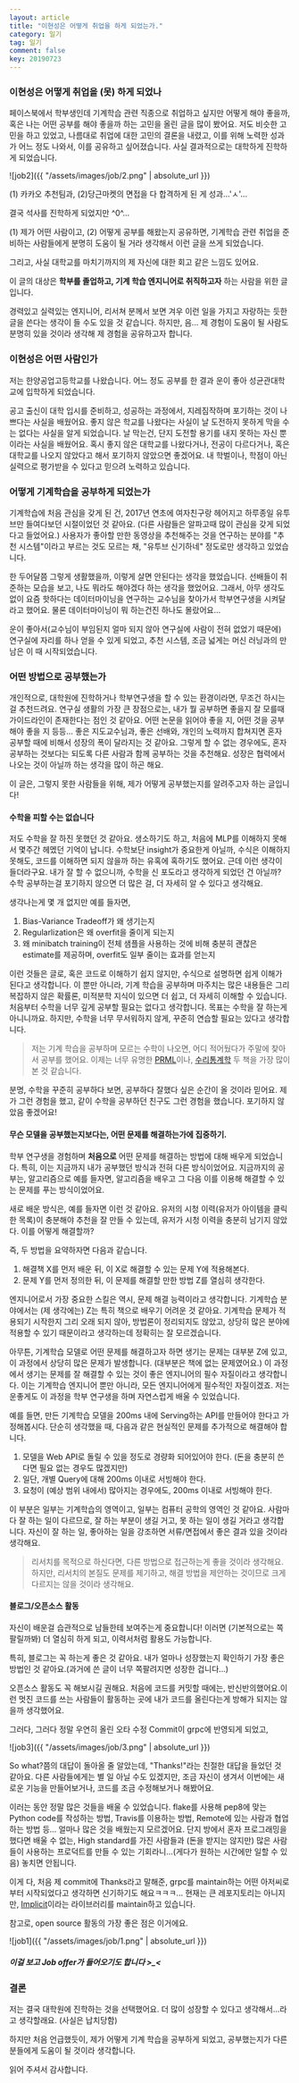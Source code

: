 ```yaml
---
layout: article
title: "이현성은 어떻게 취업을 하게 되었는가."
category: 일기
tag: 일기
comment: false
key: 20190723
---
```




### 이현성은 어떻게 취업을 (못) 하게 되었나



페이스북에서 학부생인데 기계학습 관련 직종으로 취업하고 싶지만 어떻게 해야 좋을까, 혹은 나는 어떤 공부를 해야 좋을까 하는 고민을 올린 글을 많이 봤어요. 저도 비슷한 고민을 하고 있었고, 나름대로 취업에 대한 고민의 결론을 내렸고, 이를 위해 노력한 성과가 어느 정도 나와서, 이를 공유하고 싶어졌습니다. 사실 결과적으로는 대학하게 진학하게 되었습니다.

![job2]({{ "/assets/images/job/2.png" | absolute_url }})

(1) 카카오 추천팀과, (2)당근마켓의 면접을 다 합격하게 된 게 성과...'ㅅ'...

결국 석사를 진학하게 되었지만 ^0^...



(1) 제가 어떤 사람이고, (2) 어떻게 공부를 해왔는지 공유하면, 기계학습 관련 취업을 준비하는 사람들에게 분명히 도움이 될 거라 생각해서 이런 글을 쓰게 되었습니다.

그리고, 사실 대학교를 마치기까지의 제 자신에 대한 회고 같은 느낌도 있어요.

이 글의 대상은 **학부를 졸업하고, 기계 학습 엔지니어로 취직하고자** 하는 사람을 위한 글입니다.

경력있고 실력있는 엔지니어, 리서쳐 분께서 보면 겨우 이런 일을 가지고 자랑하는 듯한 글을 쓴다는 생각이 들 수도 있을 것 같습니다. 하지만, 음... 제 경험이 도움이 될 사람도 분명히 있을 것이라 생각해 제 경험을 공유하고자 합니다.


### 이현성은 어떤 사람인가

저는 한양공업고등학교를 나왔습니다. 어느 정도 공부를 한 결과 운이 좋아 성균관대학교에 입학하게 되었습니다.

공고 출신이 대학 입시를 준비하고, 성공하는 과정에서, 지레짐작하며 포기하는 것이 나쁘다는 사실을 배웠어요.
좋지 않은 학교를 나왔다는 사실이 날 도전하지 못하게 막을 수는 없다는 사실을 알게 되었습니다.
날 막는건, 단지 도전할 용기를 내지 못하는 자신 뿐이라는 사실을 배웠어요.
혹시 좋지 않은 대학교를 나왔다거나, 전공이 다르다거나, 혹은 대학교를 나오지 않았다고 해서 포기하지 않았으면 좋겠어요.
내 학벌이나, 학점이 아닌 실력으로 평가받을 수 있다고 믿으려 노력하고 있습니다.


### 어떻게 기계학습을 공부하게 되었는가

기계학습에 처음 관심을 갖게 된 건, 2017년 연초에 여자친구랑 헤어지고 하루종일 유투브만 들여다보던 시절이었던 것 같아요. (다른 사람들은 알파고때 많이 관심을 갖게 되었다고 들었어요.) 사용자가 좋아할 만한 동영상을 추천해주는 것을 연구하는 분야를 "추천 시스템"이라고 부르는 것도 모르는 채, "유투브 신기하네" 정도로만 생각하고 있었습니다.

한 두어달쯤 그렇게 생활했을까, 이렇게 살면 안된다는 생각을 했었습니다. 선배들이 취준하는 모습을 보고, 나도 뭐라도 해야겠다 하는 생각을 했었어요. 그래서, 아무 생각도 없이 요즘 핫하다는 데이터마이닝을 연구하는 교수님을 찾아가서 학부연구생을 시켜달라고 했어요. 물론 데이터마이닝이 뭐 하는건진 하나도 몰랐어요...

운이 좋아서(교수님이 부임된지 얼마 되지 않아 연구실에 사람이 전혀 없었기 때문에) 연구실에 자리를 하나 얻을 수 있게 되었고, 추천 시스템, 조금 넓게는 머신 러닝과의 만남은 이 때 시작되었습니다.

### 어떤 방법으로 공부했는가

개인적으로, 대학원에 진학하거나 학부연구생을 할 수 있는 환경이라면, 무조건 하시는 걸 추천드려요. 연구실 생활의 가장 큰 장점으로는, 내가 뭘 공부하면 좋을지 잘 모를때 가이드라인이 존재한다는 점인 것 같아요.
어떤 논문을 읽어야 좋을 지, 어떤 것을 공부해야 좋을 지 등등... 좋은 지도교수님과, 좋은 선배와, 개인의 노력까지 합쳐지면 혼자 공부할 때에 비해서 성장의 폭이 달라지는 것 같아요.
그렇게 할 수 없는 경우에도, 혼자 공부하는 것보다는 되도록 다른 사람과 함께 공부하는 것을 추천해요. 성장은 협력에서 나오는 것이 아닐까 하는 생각을 많이 하곤 해요.

이 글은, 그렇지 못한 사람들을 위해, 제가 어떻게 공부했는지를 알려주고자 하는 글입니다!


#### 수학을 피할 수는 없습니다

저도 수학을 잘 하진 못했던 것 같아요. 생소하기도 하고, 처음에 MLP를 이해하지 못해서 몇주간 헤멨던 기억이 납니다.
수학보단 insight가 중요한게 아닐까, 수식은 이해하지 못해도, 코드를 이해하면 되지 않을까 하는 유혹에 혹하기도 했어요.
근데 이런 생각이 들더라구요. 내가 잘 할 수 없으니까, 수학을 신 포도라고 생각하게 되었던 건 아닐까?
수학 공부하는걸 포기하지 않으면 더 많은 걸, 더 자세히 알 수 있다고 생각해요.

생각나는게 몇 개 없지만 예를 들자면,
1. Bias-Variance Tradeoff가 왜 생기는지
2. Regularlization은 왜 overfit을 줄이게 되는지
3. 왜 minibatch training이 전체 샘플을 사용하는 것에 비해 충분히 괜찮은 estimate를 제공하며, overfit도 일부 줄이는 효과를 얻는지

이런 것들은 글로, 혹은 코드로 이해하기 쉽지 않지만, 수식으로 설명하면 쉽게 이해가 된다고 생각합니다.
이 뿐만 아니라, 기계 학습을 공부하며 마주치는 많은 내용들은 그리 복잡하지 않은 확률론, 미적분학 지식이 있으면 더 쉽고, 더 자세히 이해할 수 있습니다. 처음부터 수학을 너무 깊게 공부할 필요는 없다고 생각합니다. 목표는 수학을 잘 하는게 아니니까요. 하지만, 수학을 너무 무서워하지 않게, 꾸준히 연습할 필요는 있다고 생각합니다.

> 저는 기계 학습을 공부하며 모르는 수학이 나오면, 어디 적어뒀다가 주말에 찾아서 공부를 했어요. 이제는 너무 유명한 [PRML](http://users.isr.ist.utl.pt/~wurmd/Livros/school/Bishop%20-%20Pattern%20Recognition%20And%20Machine%20Learning%20-%20Springer%20%202006.pdf)이나, [수리통계학](http://www.yes24.co.kr/Product/goods/6396909) 두 책을 가장 많이 본 것 같습니다.

분명, 수학을 꾸준히 공부하다 보면, 공부하다 잘했다 싶은 순간이 올 것이라 믿어요. 제가 그런 경험을 했고, 같이 수학을 공부하던 친구도 그런 경험을 했습니다. 포기하지 않았음 좋겠어요!


#### 무슨 모델을 공부했는지보다는, 어떤 문제를 해결하는가에 집중하기.
학부 연구생을 경험하며 **처음으로** 어떤 문제를 해결하는 방법에 대해 배우게 되었습니다. 특히, 이는 지금까지 내가 공부했던 방식과 전혀 다른 방식이었어요.
지금까지의 공부는, 알고리즘으로 예를 들자면, 알고리즘을 배우고 그 다음 이를 이용해 해결할 수 있는 문제를 푸는 방식이었어요.

새로 배운 방식은, 예를 들자면 이런 것 같아요.
유저의 시청 이력(유저가 아이템을 클릭한 목록)이 충분해야 추천을 잘 만들 수 있는데, 유저가 시청 이력을 충분히 남기지 않았다. 이를 어떻게 해결할까?

즉, 두 방법을 요약하자면 다음과 같습니다.

1. 해결책 X를 먼저 배운 뒤, 이 X로 해결할 수 있는 문제 Y에 적용해본다.
2. 문제 Y를 먼저 정의한 뒤, 이 문제를 해결할 만한 방법 Z를 열심히 생각한다.

엔지니어로서 가장 중요한 스킬은 역시, 문제 해결 능력이라고 생각합니다. 기계학습 분야에서는 (제 생각에는) Z는 특히 책으로 배우기 어려운 것 같아요. 기계학습 문제가 적용되기 시작한지 그리 오래 되지 않아, 방법론이 정리되지도 않았고, 상당히 많은 분야에 적용할 수 있기 때문이라고 생각하는데 정확히는 잘 모르겠습니다.

아무튼, 기계학습 모델로 어떤 문제를 해결하고자 하면 생기는 문제는 대부분 Z에 있고, 이 과정에서 상당히 많은 문제가 발생합니다. (대부분은 책에 없는 문제였어요.) 이 과정에서 생기는 문제를 잘 해결할 수 있는 것이 좋은 엔지니어의 필수 자질이라고 생각합니다. 이는 기계학습 엔지니어 뿐만 아니라, 모든 엔지니어에게 필수적인 자질이겠죠. 저는 운좋게도 이 과정을 학부 연구생을 하며 자연스럽게 배울 수 있었습니다.



예를 들면, 만든 기계학습 모델을 200ms 내에 Serving하는 API를 만들어야 한다고 가정해봅시다. 단순히 생각했을 때, 다음과 같은 현실적인 문제를 추가적으로 해결해야 합니다.

1. 모델을 Web API로 돌릴 수 있을 정도로 경량화 되어있어야 한다. (돈을 충분히 쓴다면 필요 없는 경우도 많겠지만)
2. 일단, 개별 Query에 대해 200ms 이내로 서빙해야 한다.
3. 요청이 (예상 범위 내에서) 많아지는 경우에도, 200ms 이내로 서빙해야 한다.

이 부분은 일부는 기계학습의 영역이고, 일부는 컴퓨터 공학의 영역인 것 같아요. 사람마다 잘 하는 일이 다르므로, 잘 하는 부분이 생길 거고, 못 하는 일이 생길 거라고 생각합니다. 자신이 잘 하는 일, 좋아하는 일을 강조하면 서류/면접에서 좋은 결과 있을 것이라 생각해요.

> 리서치를 목적으로 하신다면, 다른 방법으로 접근하는게 좋을 것이라 생각해요. 하지만, 리서치의 본질도 문제를 제기하고, 해결 방법을 제안하는 것이므로 크게 다르지는 않을 것이라 생각해요.


#### 블로그/오픈소스 활동

자신이 배운걸 습관적으로 남들한테 보여주는게 중요합니다! 이러면 (기본적으로는 쪽팔릴까봐) 더 열심히 하게 되고, 이력서처럼 활용도 가능합니다.

특히, 블로그는 꼭 하는게 좋은 것 같아요. 내가 얼마나 성장했는지 확인하기 가장 좋은 방법인 것 같아요.(과거에 쓴 글이 너무 쪽팔려지면 성장한 겁니다...)


오픈소스 활동도 꼭 해보시길 권해요.
처음에 코드를 커밋할 때에는, 반신반의했어요.이런 멋진 코드를 쓰는 사람들이 활동하는 곳에 내가 코드를 올린다는게 방해가 되지는 않을까 생각했어요.

그러다, 그러다 정말 우연히 올린 오타 수정 Commit이 grpc에 반영되게 되었고,

![job3]({{ "/assets/images/job/3.png" | absolute_url }})

So what?쯤의 대답이 돌아올 줄 알았는데, "Thanks!"라는 친절한 대답을 들었던 것 같아요.
다른 사람들에게는 별 일 아닐 수도 있겠지만, 조금 자신이 생겨서 이번에는 새로운 기능을 만들어보거나, 코드를 조금 수정해보거나 해봤어요.

이러는 동안 정말 많은 것들을 배울 수 있었습니다. flake를 사용해 pep8에 맞는 Python code를 작성하는 방법, Travis를 이용하는 방법, Remote에 있는 사람과 협업하는 방법 등...
얼마나 많은 것을 배웠는지 모르겠어요. 단지 방에서 혼자 프로그래밍을 했다면 배울 수 없는, High standard를 가진 사람들과 (돈을 받지는 않지만) 많은 사람들이 사용하는 프로덕트를 만들 수 있는 기회라니...(게다가 원하는 시간에만 일할 수 있음) 놓치면 안됩니다.

이게 다, 처음 제 commit에 Thanks라고 말해준, grpc를 maintain하는 어떤 아저씨로부터 시작되었다고 생각하면 신기하기도 해요ㅋㅋㅋ...
현재는  큰 레포지토리는 아니지만, [Implicit](https://github.com/benfred/implicit)이라는 라이브러리를 maintain하고 있습니다.

참고로, open source 활동의 가장 좋은 점은 이거에요.

![job1]({{ "/assets/images/job/1.png" | absolute_url }})

##### 이걸 보고 Job offer가 들어오기도 합니다 \>_\<


### 결론


저는 결국 대학원에 진학하는 것을 선택했어요. 더 많이 성장할 수 있다고 생각해서...라고 생각할래요. (사실은 납치당함)

하지만 처음 언급했듯이, 제가 어떻게 기계 학습을 공부하게 되었고, 공부했는지가 다른 분들에게 도움이 될 것이라 생각합니다.

읽어 주셔서 감사합니다.
